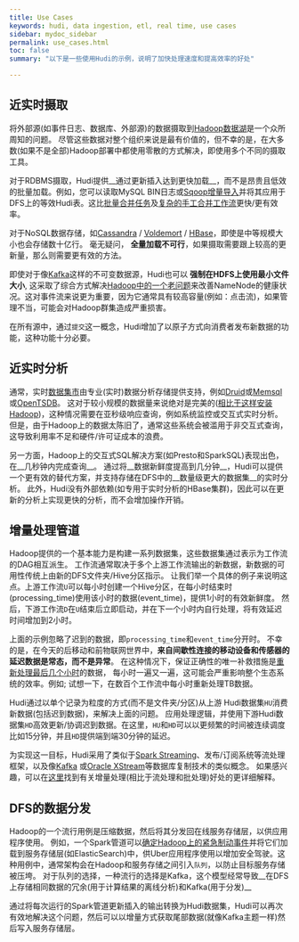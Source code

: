 ```yaml
---
title: Use Cases
keywords: hudi, data ingestion, etl, real time, use cases
sidebar: mydoc_sidebar
permalink: use_cases.html
toc: false
summary: "以下是一些使用Hudi的示例，说明了加快处理速度和提高效率的好处"

---
```




## 近实时摄取

将外部源(如事件日志、数据库、外部源)的数据摄取到[Hadoop数据湖](http://martinfowler.com/bliki/DataLake.html)是一个众所周知的问题。
尽管这些数据对整个组织来说是最有价值的，但不幸的是，在大多数(如果不是全部)Hadoop部署中都使用零散的方式解决，即使用多个不同的摄取工具。


对于RDBMS摄取，Hudi提供__通过更新插入达到更快加载__，而不是昂贵且低效的批量加载。例如，您可以读取MySQL BIN日志或[Sqoop增量导入](https://sqoop.apache.org/docs/1.4.2/SqoopUserGuide.html#_incremental_imports)并将其应用于
DFS上的等效Hudi表。这比[批量合并任务](https://sqoop.apache.org/docs/1.4.0-incubating/SqoopUserGuide.html#id1770457)及[复杂的手工合并工作流](http://hortonworks.com/blog/four-step-strategy-incremental-updates-hive/)更快/更有效率。


对于NoSQL数据存储，如[Cassandra](http://cassandra.apache.org/) / [Voldemort](http://www.project-voldemort.com/voldemort/) / [HBase](https://hbase.apache.org/)，即使是中等规模大小也会存储数十亿行。
毫无疑问， __全量加载不可行__，如果摄取需要跟上较高的更新量，那么则需要更有效的方法。


即使对于像[Kafka](kafka.apache.org)这样的不可变数据源，Hudi也可以 __强制在HDFS上使用最小文件大小__, 这采取了综合方式解决[Hadoop中的一个老问题](https://blog.cloudera.com/blog/2009/02/the-small-files-problem/)来改善NameNode的健康状况。这对事件流来说更为重要，因为它通常具有较高容量(例如：点击流)，如果管理不当，可能会对Hadoop群集造成严重损害。

在所有源中，通过`提交`这一概念，Hudi增加了以原子方式向消费者发布新数据的功能，这种功能十分必要。

## 近实时分析

通常，实时[数据集市](https://en.wikipedia.org/wiki/Data_mart)由专业(实时)数据分析存储提供支持，例如[Druid](http://druid.io/)或[Memsql](http://www.memsql.com/)或[OpenTSDB](http://opentsdb.net/)。
这对于较小规模的数据量来说绝对是完美的([相比于这样安装Hadoop](https://blog.twitter.com/2015/hadoop-filesystem-at-twitter))，这种情况需要在亚秒级响应查询，例如系统监控或交互式实时分析。
但是，由于Hadoop上的数据太陈旧了，通常这些系统会被滥用于非交互式查询，这导致利用率不足和硬件/许可证成本的浪费。

另一方面，Hadoop上的交互式SQL解决方案(如Presto和SparkSQL)表现出色，在__几秒钟内完成查询__。
通过将__数据新鲜度提高到几分钟__，Hudi可以提供一个更有效的替代方案，并支持存储在DFS中的__数量级更大的数据集__的实时分析。
此外，Hudi没有外部依赖(如专用于实时分析的HBase集群)，因此可以在更新的分析上实现更快的分析，而不会增加操作开销。


## 增量处理管道

Hadoop提供的一个基本能力是构建一系列数据集，这些数据集通过表示为工作流的DAG相互派生。
工作流通常取决于多个上游工作流输出的新数据，新数据的可用性传统上由新的DFS文件夹/Hive分区指示。
让我们举一个具体的例子来说明这点。上游工作流`U`可以每小时创建一个Hive分区，在每小时结束时(processing_time)使用该小时的数据(event_time)，提供1小时的有效新鲜度。
然后，下游工作流`D`在`U`结束后立即启动，并在下一个小时内自行处理，将有效延迟时间增加到2小时。

上面的示例忽略了迟到的数据，即`processing_time`和`event_time`分开时。
不幸的是，在今天的后移动和前物联网世界中，__来自间歇性连接的移动设备和传感器的延迟数据是常态，而不是异常__。
在这种情况下，保证正确性的唯一补救措施是[重新处理最后几个小时](https://falcon.apache.org/FalconDocumentation.html#Handling_late_input_data)的数据，
每小时一遍又一遍，这可能会严重影响整个生态系统的效率。例如; 试想一下，在数百个工作流中每小时重新处理TB数据。

Hudi通过以单个记录为粒度的方式(而不是文件夹/分区)从上游 Hudi数据集`HU`消费新数据(包括迟到数据)，来解决上面的问题。
应用处理逻辑，并使用下游Hudi数据集`HD`高效更新/协调迟到数据。在这里，`HU`和`HD`可以以更频繁的时间被连续调度
比如15分钟，并且`HD`提供端到端30分钟的延迟。

为实现这一目标，Hudi采用了类似于[Spark Streaming](https://spark.apache.org/docs/latest/streaming-programming-guide.html#join-operations)、发布/订阅系统等流处理框架，以及像[Kafka](http://kafka.apache.org/documentation/#theconsumer)
或[Oracle XStream](https://docs.oracle.com/cd/E11882_01/server.112/e16545/xstrm_cncpt.htm#XSTRM187)等数据库复制技术的类似概念。
如果感兴趣，可以在[这里](https://www.oreilly.com/ideas/ubers-case-for-incremental-processing-on-hadoop)找到有关增量处理(相比于流处理和批处理)好处的更详细解释。

## DFS的数据分发

Hadoop的一个流行用例是压缩数据，然后将其分发回在线服务存储层，以供应用程序使用。
例如，一个Spark管道可以[确定Hadoop上的紧急制动事件](https://eng.uber.com/telematics/)并将它们加载到服务存储层(如ElasticSearch)中，供Uber应用程序使用以增加安全驾驶。这种用例中，通常架构会在Hadoop和服务存储之间引入`队列`，以防止目标服务存储被压垮。
对于队列的选择，一种流行的选择是Kafka，这个模型经常导致__在DFS上存储相同数据的冗余(用于计算结果的离线分析)和Kafka(用于分发)__

通过将每次运行的Spark管道更新插入的输出转换为Hudi数据集，Hudi可以再次有效地解决这个问题，然后可以以增量方式获取尾部数据(就像Kafka主题一样)然后写入服务存储层。
